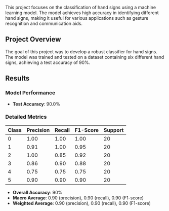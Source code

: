 This project focuses on the classification of hand signs using a machine learning model. The model achieves high accuracy in identifying different hand signs, making it useful for various applications such as gesture recognition and communication aids.

## Project Overview

The goal of this project was to develop a robust classifier for hand signs. The model was trained and tested on a dataset containing six different hand signs, achieving a test accuracy of 90%.

## Results

### Model Performance

- **Test Accuracy**: 90.0%

### Detailed Metrics

| Class | Precision | Recall | F1-Score | Support |
|-------|-----------|--------|----------|---------|
| 0     | 1.00      | 1.00   | 1.00     | 20      |
| 1     | 0.91      | 1.00   | 0.95     | 20      |
| 2     | 1.00      | 0.85   | 0.92     | 20      |
| 3     | 0.86      | 0.90   | 0.88     | 20      |
| 4     | 0.75      | 0.75   | 0.75     | 20      |
| 5     | 0.90      | 0.90   | 0.90     | 20      |

- **Overall Accuracy**: 90%
- **Macro Average**: 0.90 (precision), 0.90 (recall), 0.90 (F1-score)
- **Weighted Average**: 0.90 (precision), 0.90 (recall), 0.90 (F1-score)
